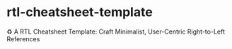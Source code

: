 # rtl-cheatsheet-template
♻️ A RTL Cheatsheet Template: Craft Minimalist, User-Centric Right-to-Left References
